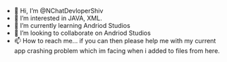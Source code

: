 - 👋 Hi, I’m @NChatDevloperShiv
- 👀 I’m interested in JAVA, XML.
- 🌱 I’m currently learning Andriod Studios
- 💞️ I’m looking to collaborate on Andriod Studios
- 📫 How to reach me... if you can then please help me with my current app crashing problem which im facing when i added to files from here.

<!---
NChatDevloperShiv/NChatDevloperShiv is a ✨ special ✨ repository because its `README.md` (this file) appears on your GitHub profile.
You can click the Preview link to take a look at your changes.
--->

